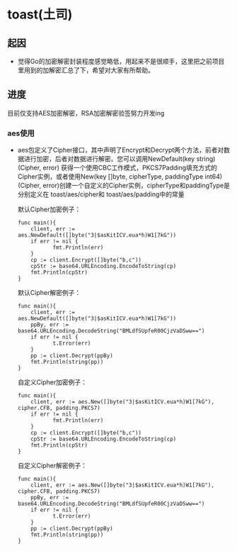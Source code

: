 # toast(土司)

## 起因
   * 觉得Go的加密解密封装程度感觉略低，用起来不是很顺手，这里把之前项目里用到的加解密汇总了下，希望对大家有所帮助。

## 进度
   目前仅支持AES加密解密，RSA加密解密验签努力开发ing

### aes使用


*   aes包定义了Cipher接口，其中声明了Encrypt和Decrypt两个方法，前者对数据进行加密，后者对数据进行解密。您可以调用NewDefault(key string) (Cipher, error) 获得一个使用CBC工作模式，PKCS7Padding填充方式的Cipher实例，或者使用New(key []byte, cipherType, paddingType int64)(Cipher,  error)创建一个自定义的Cipher实例，cipherType和paddingType是分别定义在 toast/aes/cipher和 toast/aes/padding中的常量
 
    默认Cipher加密例子：
 
        func main(){
            client, err := aes.NewDefault([]byte("3|$asKitICV.eua*h)W1[7kG"))
            if err != nil {
	        	   fmt.Println(err)
	        }
            cp := client.Encrypt([]byte("b,c"))
            cpStr := base64.URLEncoding.EncodeToString(cp)
            fmt.Println(cpStr)
        } 
 
    默认Cipher解密例子：
 
        func main(){
            client, err := aes.NewDefault([]byte("3|$asKitICV.eua*h)W1[7kG"))
            ppBy, err := base64.URLEncoding.DecodeString("BMLdfSUpfeR00CjzVaDSww==")
	        if err != nil {
	        	   t.Error(err)
	        }
	        pp := client.Decrypt(ppBy)
            fmt.Println(string(pp))
        } 
 
    自定义Cipher加密例子：
 
        func main(){
            client, err := aes.New([]byte("3|$asKitICV.eua*h)W1[7kG"), cipher.CFB, padding.PKCS7)
            if err != nil {
	        	   fmt.Println(err)
	        }
            cp := client.Encrypt([]byte("b,c"))
            cpStr := base64.URLEncoding.EncodeToString(cp)
            fmt.Println(cpStr)
        } 
 
    自定义Cipher解密例子：
 
        func main(){
            client, err := aes.New([]byte("3|$asKitICV.eua*h)W1[7kG"), cipher.CFB, padding.PKCS7)
            ppBy, err := base64.URLEncoding.DecodeString("BMLdfSUpfeR00CjzVaDSww==")
	        if err != nil {
	        	   t.Error(err)
	        }
	        pp := client.Decrypt(ppBy)
            fmt.Println(string(pp))
        } 
